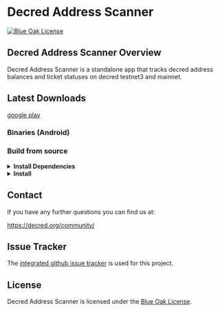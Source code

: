 Decred Address Scanner
====

[![Blue Oak License](https://img.shields.io/badge/license-BlueOak-blue.svg)](https://blueoakcouncil.org/license/1.0.0)

## Decred Address Scanner Overview

Decred Address Scanner is a standalone app that tracks decred address balances
and ticket statuses on decred testnet3 and mainnet.

## Latest Downloads

[google play](https://play.google.com/store/apps/details?id=com.joegruff.decredaddressscanner)

### Binaries (Android)


### Build from source

<details><summary><b>Install Dependencies</b></summary>

- **Android Studio**

  https://developer.android.com/studio

- **Git**

  Installation instructions can be found at https://git-scm.com or
  https://gitforwindows.org.

</details>
<details><summary><b>Install</b></summary>

- **Clone the repo**

  ```
  git clone https://github.com/joegruffins/dcraddrscanner.git
  ```

- **Android Studio**

  Open android studio. Open project and find the cloned repo. Select a device
  and run.

</details>


## Contact

If you have any further questions you can find us at:

https://decred.org/community/

## Issue Tracker

The [integrated github issue tracker](https://github.com/joegruffins/dcraddrscanner/issues)
is used for this project.

## License

Decred Address Scanner is licensed under the [Blue Oak License](https://blueoakcouncil.org/license/1.0.0).
